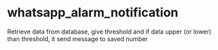 # whatsapp_alarm_notification
Retrieve data from database, give threshold and if data upper (or lower) than threshold, it send message to saved number
